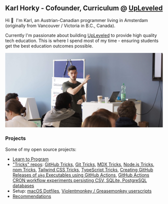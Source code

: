## Karl Horky - Cofounder, Curriculum @ [UpLeveled](https://upleveled.io)

Hi 👋&nbsp;&nbsp;I'm Karl, an Austrian-Canadian programmer living in Amsterdam (originally from Vancouver / Victoria in B.C., Canada).

Currently I'm passionate about building [UpLeveled](https://upleveled.io) to provide high quality tech education. This is where I spend most of my time - ensuring students get the best education outcomes possible.

<img src="https://raw.githubusercontent.com/karlhorky/karlhorky/main/karl-teaching.jpg" alt="Karl teaching students" />

### Projects

Some of my open source projects:

- [Learn to Program](https://github.com/karlhorky/learn-to-program)
- ["Tricks" repos](https://github.com/karlhorky?tab=repositories&q=tricks&type=public&language=&sort=name): [GitHub Tricks](https://github.com/karlhorky/github-tricks), [Git Tricks](https://github.com/karlhorky/git-tricks), [MDX Tricks](https://github.com/karlhorky/mdx-tricks), [Node.js Tricks](https://github.com/karlhorky/node-js-tricks), [npm Tricks](https://github.com/karlhorky/npm-tricks), [Tailwind CSS Tricks](https://github.com/karlhorky/tailwind-css-tricks), [TypeScript Tricks](https://github.com/karlhorky/typescript-tricks), [Creating GitHub Releases of `pkg` Executables using GitHub Actions](https://github.com/karlhorky/vercel-pkg-github-actions-release), [GitHub Actions CRON workflow experiments persisting CSV, SQLite, PostgreSQL databases](https://github.com/karlhorky/github-actions-database-persistence)
- Setup: [macOS Dotfiles](https://github.com/karlhorky/dotfiles), [Violentmonkey / Greasemonkey userscripts](https://github.com/karlhorky/userscripts)
- [Recommendations](https://github.com/karlhorky/recommendations)
